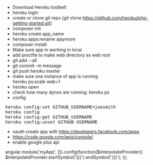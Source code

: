 ---
---
- Download Heroku toolbelt
- heroku login
- create or clone git repo [git clone https://github.com/heroku/php-getting-started.git]
- composer init
- heroku create app_name
- heroku apps:rename ajaymore
- composer install
- Make sure app in working in local
- add procfile to make web directory as web root
- git add --all
- git commit -m message
- git push heroku master
- make sure one instance of app is running  
heroku ps:scale web=1
- heroku open
- check how many dynos are running: heroku ps
- config
<pre>
heroku config:set GITHUB_USERNAME=joesmith
heroku config
heroku config:get GITHUB_USERNAME
heroku config:unset GITHUB_USERNAME
</pre>

- oauth create app with https://developers.facebook.com/apps
- https://code.google.com/apis/console/
- enable google plus api

angular.module('myApp', []).config(function($interpolateProvider){
    $interpolateProvider.startSymbol('{[{').endSymbol('}]}');
});